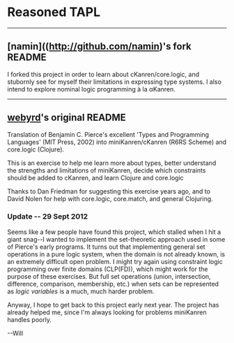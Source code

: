 Reasoned TAPL
=============

-----------------------------------------------
[namin]((http://github.com/namin)'s fork README
-----------------------------------------------

I forked this project in order to learn about cKanren/core.logic, and
stubornly see for myself their limitations in expressing type
systems. I also intend to explore nominal logic programming à la
αKanren.

--------------------------------------------------------------
[webyrd](http://www.cs.indiana.edu/~webyrd/)'s original README
--------------------------------------------------------------

Translation of Benjamin C. Pierce's excellent 'Types and Programming Languages' (MIT Press, 2002) into miniKanren/cKanren (R6RS Scheme) and core.logic (Clojure).

This is an exercise to help me learn more about types, better understand the strengths and limitations of miniKanren, decide which constraints should be added to cKanren, and learn Clojure and core.logic

Thanks to Dan Friedman for suggesting this exercise years ago, and to David Nolen for help with core.logic, core.match, and general Clojuring.

### Update -- 29 Sept 2012 ###

Seems like a few people have found this project, which stalled when I hit a giant snag--I wanted to implement the set-theoretic approach used in some of Pierce's early programs.  It turns out that implementing general set operations in a pure logic system, when the domain is not already known, is an extremely difficult open problem.  I might try again using constraint logic programming over finite domains (CLP(FD)), which might work for the purpose of these exercises. But full set operations (union, intersection, difference, comparison, membership, etc.) when sets can be represented as *logic variables* is a much, much harder problem.

Anyway, I hope to get back to this project early next year.  The project has already helped me, since I'm always looking for problems miniKanren handles poorly.

--Will

